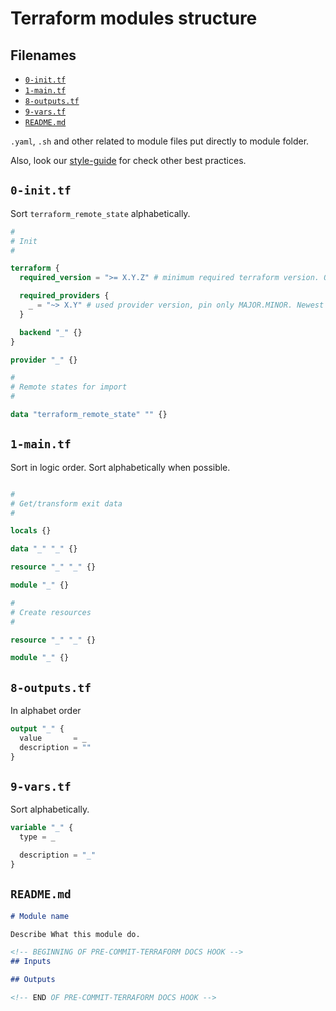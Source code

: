 # Terraform modules structure

## Filenames <!-- omit in toc -->

* [`0-init.tf`](#0-inittf)
* [`1-main.tf`](#1-maintf)
* [`8-outputs.tf`](#8-outputstf)
* [`9-vars.tf`](#9-varstf)
* [`README.md`](#readmemd)

`.yaml`, `.sh` and other related to module files put directly to module folder.

Also, look our [style-guide](style-guide.md) for check other best practices.

## `0-init.tf`

Sort `terraform_remote_state` alphabetically.

```terraform
#
# Init
#

terraform {
  required_version = ">= X.Y.Z" # minimum required terraform version. Older - better.

  required_providers {
    _ = "~> X.Y" # used provider version, pin only MAJOR.MINOR. Newest - better.
  }

  backend "_" {}
}

provider "_" {}

#
# Remote states for import
#

data "terraform_remote_state" "" {}

```


## `1-main.tf`

Sort in logic order. Sort alphabetically when possible.

```terraform

#
# Get/transform exit data
#

locals {}

data "_" "_" {}

resource "_" "_" {}

module "_" {}

#
# Create resources
#

resource "_" "_" {}

module "_" {}

```

## `8-outputs.tf`

In alphabet order

```terraform
output "_" {
  value       = _
  description = ""
}

```

## `9-vars.tf`

Sort alphabetically.

```terraform
variable "_" {
  type = _

  description = "_"
}

```

## `README.md`

```md
# Module name

Describe What this module do.

<!-- BEGINNING OF PRE-COMMIT-TERRAFORM DOCS HOOK -->
## Inputs

## Outputs

<!-- END OF PRE-COMMIT-TERRAFORM DOCS HOOK -->

```
